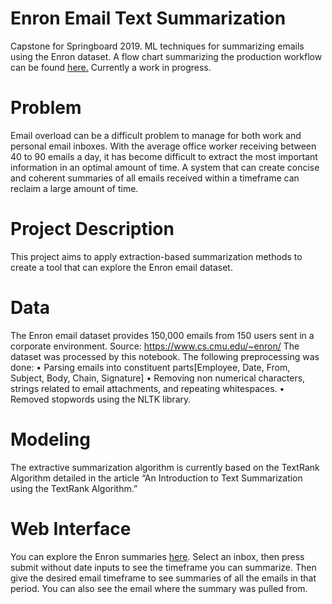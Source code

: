 # Enron Email Text Summarization
Capstone for Springboard 2019. ML techniques for summarizing emails using the Enron dataset. A flow chart summarizing the production workflow can be found [here.](https://github.com/dailykirt/ML_Enron_email_summary/blob/master/images/Text%20Summarizing%20Flow%20Chart.jpg) Currently a work in progress.

# Problem 
Email overload can be a difficult problem to manage for both work and personal email inboxes. With the average office worker receiving between 40 to 90 emails a day, it has become difficult to extract the most important information in an optimal amount of time. A system that can create concise and coherent summaries of all emails received within a timeframe can reclaim a large amount of time.

# Project Description
This project aims to apply extraction-based summarization methods to create a tool that can explore the Enron email dataset.

# Data
The Enron email dataset provides 150,000 emails from 150 users sent in a corporate environment. 
Source: https://www.cs.cmu.edu/~enron/
The dataset was processed by this notebook. 
The following preprocessing was done:
•	Parsing emails into constituent parts[Employee, Date, From, Subject, Body, Chain, Signature]
•	Removing non numerical characters, strings related to email attachments, and repeating whitespaces. 
•	Removed stopwords using the NLTK library. 

# Modeling
The extractive summarization algorithm is currently based on the TextRank Algorithm detailed in the article “An Introduction to Text Summarization using the TextRank Algorithm.”

# Web Interface
You can explore the Enron summaries [here](http://enron-emails.herokuapp.com/). Select an inbox, then press submit without date inputs to see the timeframe you can summarize. Then give the desired email timeframe to see summaries of all the emails in that period. You can also see the email where the summary was pulled from.
